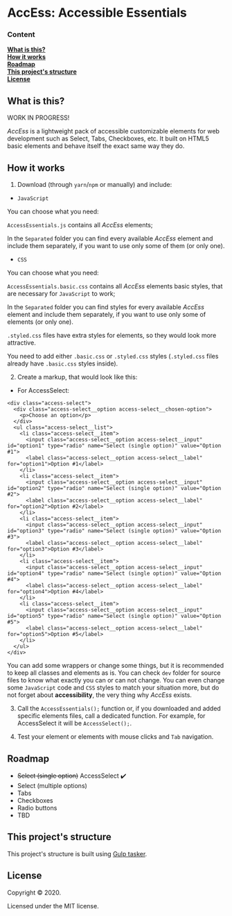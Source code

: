 # AccEss: Accessible Essentials

### Content

**[What is this?](#what-is-this)**  
**[How it works](#how-it-works)**  
**[Roadmap](#roadmap)**  
**[This project's structure](#this-projects-structure)**  
**[License](#license)**

## What is this?

WORK IN PROGRESS!

_AccEss_ is a lightweight pack of accessible customizable elements for web development such as Select, Tabs, Checkboxes, etc. It built on HTML5 basic elements and behave itself the exact same way they do.

## How it works
1. Download (through `yarn`/`npm` or manually) and include:

* `JavaScript`

You can choose what you need:

`AccessEssentials.js` contains all _AccEss_ elements;

In the `Separated` folder you can find every available _AccEss_ element and include them separately, if you want to use only some of them (or only one).

* `CSS`

You can choose what you need:

`AccessEssentials.basic.css` contains all _AccEss_ elements basic styles, that are necessary for `JavaScript` to work;

In the `Separated` folder you can find styles for every available _AccEss_ element and include them separately, if you want to use only some of elements (or only one).

`.styled.css` files have extra styles for elements, so they would look more attractive.

You need to add either `.basic.css` or `.styled.css` styles (`.styled.css` files already have `.basic.css` styles inside).

2. Create a markup, that would look like this:
* For AccessSelect:
```
<div class="access-select">
  <div class="access-select__option access-select__chosen-option">
    <p>Choose an option</p>
  </div>
  <ul class="access-select__list">
    <li class="access-select__item">
      <input class="access-select__option access-select__input" id="option1" type="radio" name="Select (single option)" value="Option #1">
      <label class="access-select__option access-select__label" for="option1">Option #1</label>
    </li>
    <li class="access-select__item">
      <input class="access-select__option access-select__input" id="option2" type="radio" name="Select (single option)" value="Option #2">
      <label class="access-select__option access-select__label" for="option2">Option #2</label>
    </li>
    <li class="access-select__item">
      <input class="access-select__option access-select__input" id="option3" type="radio" name="Select (single option)" value="Option #3">
      <label class="access-select__option access-select__label" for="option3">Option #3</label>
    </li>
    <li class="access-select__item">
      <input class="access-select__option access-select__input" id="option4" type="radio" name="Select (single option)" value="Option #4">
      <label class="access-select__option access-select__label" for="option4">Option #4</label>
    </li>
    <li class="access-select__item">
      <input class="access-select__option access-select__input" id="option5" type="radio" name="Select (single option)" value="Option #5">
      <label class="access-select__option access-select__label" for="option5">Option #5</label>
    </li>
  </ul>
</div>
```
You can add some wrappers or change some things, but it is recommended to keep all classes and elements as is. You can check `dev` folder for source files to know what exactly you can or can not change. You can even change some `JavaScript` code and `CSS` styles to match your situation more, but do not forget about **accessibility**, the very thing why _AccEss_ exists.

3. Call the `AccessEssentials();` function or, if you downloaded and added specific elements files, call a dedicated function. For example, for AccessSelect it will be `AccessSelect();`.

4. Test your element or elements with mouse clicks and `Tab` navigation.

## Roadmap
- ~~Select (single option)~~ AccessSelect ✔️
- Select (multiple options)
- Tabs
- Checkboxes
- Radio buttons
- TBD

## This project's structure
This project's structure is built using [Gulp tasker](https://github.com/VGMQT/gulp-tasker).

## License

Copyright © 2020.

Licensed under the MIT license.
